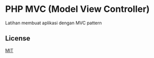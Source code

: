 
# PHP MVC (Model View Controller)

Latihan membuat aplikasi dengan MVC pattern


## License

[MIT](https://choosealicense.com/licenses/mit/)

